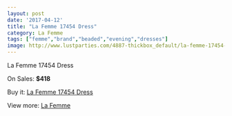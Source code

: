 ```yaml
---
layout: post
date: '2017-04-12'
title: "La Femme 17454 Dress"
category: La Femme
tags: ["femme","brand","beaded","evening","dresses"]
image: http://www.lustparties.com/4887-thickbox_default/la-femme-17454-dress.jpg
---
```

La Femme 17454 Dress

On Sales: **$418**
<a href="https://www.lustparties.com/en/la-femme/1629-la-femme-17454-dress.html"><amp-img layout="responsive" width="600" height="600" src="//www.lustparties.com/4887-thickbox_default/la-femme-17454-dress.jpg" alt="La Femme 17454 Dress 0" /></a>
<a href="https://www.lustparties.com/en/la-femme/1629-la-femme-17454-dress.html"><amp-img layout="responsive" width="600" height="600" src="//www.lustparties.com/4890-thickbox_default/la-femme-17454-dress.jpg" alt="La Femme 17454 Dress 1" /></a>
<a href="https://www.lustparties.com/en/la-femme/1629-la-femme-17454-dress.html"><amp-img layout="responsive" width="600" height="600" src="//www.lustparties.com/4889-thickbox_default/la-femme-17454-dress.jpg" alt="La Femme 17454 Dress 2" /></a>
<a href="https://www.lustparties.com/en/la-femme/1629-la-femme-17454-dress.html"><amp-img layout="responsive" width="600" height="600" src="//www.lustparties.com/4888-thickbox_default/la-femme-17454-dress.jpg" alt="La Femme 17454 Dress 3" /></a>

Buy it: [La Femme 17454 Dress](https://www.lustparties.com/en/la-femme/1629-la-femme-17454-dress.html "La Femme 17454 Dress")

View more: [La Femme](https://www.lustparties.com/en/4-la-femme "La Femme")